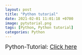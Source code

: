 ```yaml
---
layout: post
title: "Python tutorial"
date: 2021-02-01 11:01:18 +0700
image: pytutorial.png
tags: [Python, Python tutorial]
categories: Python
---
```

<p><span style="font-size: 14pt;">Python-Tutorial:&nbsp;<a href="https://pytutorial.github.io/">Click here</a></span></p>
<div id="gtx-trans" style="position: absolute; left: 94px; top: -17.0057px;">&nbsp;</div>